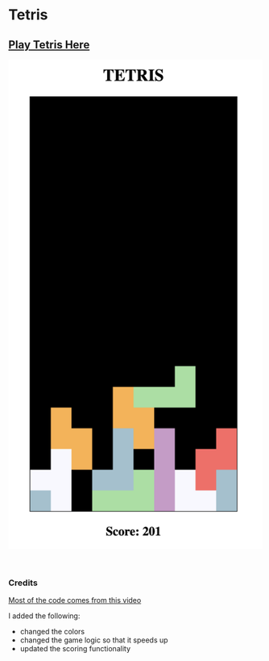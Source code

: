 # Tetris

## [Play Tetris Here](https://matt-gross-27.github.io/tetris/)

![screenshot](./screenshot.png)

<br />

### Credits
[Most of the code comes from this video](https://www.youtube.com/watch?v=OvD7CE6_W08)

I added the following:
- changed the colors
- changed the game logic so that it speeds up
- updated the scoring functionality 